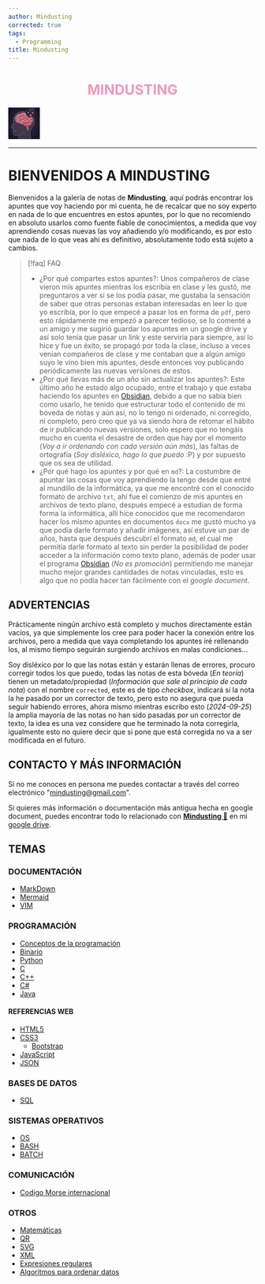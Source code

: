 ```yaml
---
author: Mindusting
corrected: true
tags:
  - Programming
title: Mindusting
---
```


<h1 style="text-align:center;color:#e9b;">MINDUSTING</h1>

![#logo](mindusting.png)

---

# BIENVENIDOS A MINDUSTING

Bienvenidos a la galería de notas de **Mindusting**, aquí podrás encontrar los apuntes que voy haciendo por mi cuenta, he de recalcar que no soy experto en nada de lo que encuentres en estos apuntes, por lo que no recomiendo en absoluto usarlos como fuente fiable de conocimientos, a medida que voy aprendiendo cosas nuevas las voy añadiendo y/o modificando, es por esto que nada de lo que veas ahí es definitivo, absolutamente todo está sujeto a cambios.

> [!faq] FAQ
> - ¿Por qué compartes estos apuntes?:
> Unos compañeros de clase vieron mis apuntes mientras los escribía en clase y les gustó, me preguntaros a ver si se los podía pasar, me gustaba la sensación de saber que otras personas estaban interesadas en leer lo que yo escribía, por lo que empecé a pasar los en forma de `pdf`, pero esto rápidamente me empezó a parecer tedioso, se lo comenté a un amigo y me sugirió guardar los apuntes en un google drive y así solo tenía que pasar un link y este serviría para siempre, así lo hice y fue un éxito, se propagó por toda la clase, incluso a veces venían compañeros de clase y me contaban que a algún amigo suyo le vino bien mis apuntes, desde entonces voy publicando periódicamente las nuevas versiones de estos.
> - ¿Por qué llevas más de un año sin actualizar los apuntes?:
> Este último año he estado algo ocupado, entre el trabajo y que estaba haciendo los apuntes en [Obsidian](https://obsidian.md/), debido a que no sabía bien como usarlo, he tenido que estructurar todo el contenido de mi bóveda de notas y aún así, no lo tengo ni ordenado, ni corregido, ni completo, pero creo que ya va siendo hora de retomar el hábito de ir publicando nuevas versiones, solo espero que no tengáis mucho en cuenta el desastre de orden que hay por el momento (*Voy a ir ordenando con cada versión aún más*), las faltas de ortografía (*Soy disléxico, hago lo que puedo* :P) y por supuesto que os sea de utilidad.
> - ¿Por qué hago los apuntes y por qué en `md`?:
> La costumbre de apuntar las cosas que voy aprendiendo la tengo desde que entré al mundillo de la informática, ya que me encontré con el conocido formato de archivo `txt`, ahí fue el comienzo de mis apuntes en archivos de texto plano, después empecé a estudian de forma forma la informática, allí hice conocidos que me recomendaron hacer los mismo apuntes en documentos `docx` me gustó mucho ya que podía darle formato y añadir imágenes, así estuve un par de años, hasta que después descubrí el formato `md`, el cual me permitía darle formato al texto sin perder la posibilidad de poder acceder a la información como texto plano, además de poder usar el programa [Obsidian](https://obsidian.md/) (*No es promoción*) permitiendo me manejar mucho mejor grandes cantidades de notas vinculadas, esto es algo que no podía hacer tan fácilmente con el *google document*.

## ADVERTENCIAS

Prácticamente ningún archivo está completo y muchos directamente están vacíos, ya que simplemente los cree para poder hacer la conexión entre los archivos, pero a medida que vaya completando los apuntes iré rellenando los, al mismo tiempo seguirán surgiendo archivos en malas condiciones...

Soy disléxico por lo que las notas están y estarán llenas de errores, procuro corregir todos los que puedo, todas las notas de esta bóveda (*En teoría*) tienen un metadato/propiedad (*Información que sale al principio de cada nota*) con el nombre `corrected`, este es de tipo *checkbox*, indicará si la nota la he pasado por un corrector de texto, pero esto no asegura que pueda seguir habiendo errores, ahora mismo mientras escribo esto (*2024-09-25*) la amplia mayoría de las notas no han sido pasadas por un corrector de texto, la idea es una vez considere que he terminado la nota corregirla, igualmente esto no quiere decir que si pone que está corregida no va a ser modificada en el futuro.

## CONTACTO Y MÁS INFORMACIÓN

Si no me conoces en persona me puedes contactar a través del correo electrónico "mindusting@gmail.com".

Si quieres más información o documentación más antigua hecha en google document, puedes encontrar todo lo relacionado con [**Mindusting 🧠**](https://drive.google.com/drive/u/2/folders/1swnODIsjZXUugHT9RhZvriEoluiGSe8E) en mi [google drive](https://drive.google.com/drive/u/2/folders/1swnODIsjZXUugHT9RhZvriEoluiGSe8E).

## TEMAS

### DOCUMENTACIÓN

- [MarkDown](markdown/md.md)
- [Mermaid](mermaid/mermaid.md)
- [VIM](vim/vim.md)

### PROGRAMACIÓN

- [Conceptos de la programación](pc/pc.md)
- [Binario](binary/bin.md)
- [Python](python/py.md)
- [C](c/c.md)
- [C++](cpp/cpp.md)
- [C#](cs/cs.md)
- [Java](java/java.md)

#### REFERENCIAS WEB

- [HTML5](html/html.md)
- [CSS3](css/css.md)
    - [Bootstrap](css/css_bootstrap.md)
- [JavaScript](js/js.md)
- [JSON](json/json.md)

### BASES DE DATOS

- [SQL](sql/SQL.md)

### SISTEMAS OPERATIVOS

- [OS](os/os.md)
- [BASH](os/Unix/Bash_Script/BS.md)
- [BATCH](os/Windows/BATCH/BATCH.md)

### COMUNICACIÓN

- [Codigo Morse internacional](dump/Codigo_morse_internacional.md)

### OTROS

- [Matemáticas](math/math.md)
- [QR](qr/qr.md)
- [SVG](svg/SVG.md)
- [XML](xml/xml.md)
- [Expresiones regulares](regex/regex.md)
- [Algoritmos para ordenar datos](sorting/sort.md)